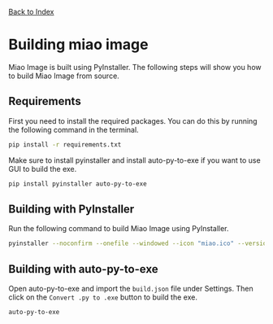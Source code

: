[Back to Index](./README.md)
# Building miao image
Miao Image is built using PyInstaller. The following steps will show you how to build Miao Image from source.

## Requirements
First you need to install the required packages. You can do this by running the following command in the terminal.
```bash
pip install -r requirements.txt
```
Make sure to install pyinstaller and install auto-py-to-exe if you want to use GUI to build the exe.

```bash
pip install pyinstaller auto-py-to-exe
```

## Building with PyInstaller

Run the following command to build Miao Image using PyInstaller.
```bash
pyinstaller --noconfirm --onefile --windowed --icon "miao.ico" --version-file "version.rc" --add-data "demo.miao;." --add-data "help.miao;." --add-data "miao.ico;."  "miao.pyw"
```

## Building with auto-py-to-exe
Open auto-py-to-exe and import the `build.json` file under Settings. Then click on the `Convert .py to .exe` button to build the exe.

```bash
auto-py-to-exe
```
